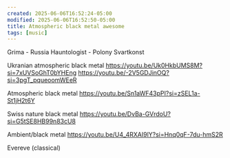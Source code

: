 ```yaml
---
created: 2025-06-06T16:52:24-05:00
modified: 2025-06-06T16:52:50-05:00
title: Atmospheric black metal awesome
tags: [music]
---
```


Grima - Russia
Hauntologist - Polony
Svartkonst

Ukranian atmospheric black metal
https://youtu.be/Uk0HkbUMS8M?si=7xUVSoGhT0bYHEng
https://youtu.be/-2V5GDJinOQ?si=3pgT_pqueoomWEeR

Atmospheric black metal
https://youtu.be/Sn1aWF43pPI?si=zSEL1a-St1jH2t6Y

Swiss nature black metal
https://youtu.be/DvBa-GVrdoU?si=G5tSE8HB99n83cU8

Ambient/black metal
https://youtu.be/U4_4RXAI9lY?si=Hnq0qF-7du-hmS2R

Evereve (classical)
